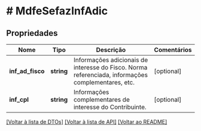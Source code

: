 # # MdfeSefazInfAdic

## Propriedades

Nome | Tipo | Descrição | Comentários
------------ | ------------- | ------------- | -------------
**inf_ad_fisco** | **string** | Informações adicionais de interesse do Fisco.  Norma referenciada, informações complementares, etc. | [optional]
**inf_cpl** | **string** | Informações complementares de interesse do Contribuinte. | [optional]

[[Voltar à lista de DTOs]](../../README.md#models) [[Voltar à lista de API]](../../README.md#endpoints) [[Voltar ao README]](../../README.md)
